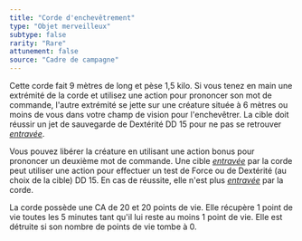 ```yaml
---
title: "Corde d'enchevêtrement"
type: "Objet merveilleux"
subtype: false
rarity: "Rare"
attunement: false
source: "Cadre de campagne"
---
```

Cette corde fait 9 mètres de long et pèse 1,5 kilo. Si vous tenez en main une extrémité de la corde et utilisez une action pour prononcer son mot de commande, l'autre extrémité se jette sur une créature située à 6 mètres ou moins de vous dans votre champ de vision pour l'enchevêtrer. La cible doit réussir un jet de sauvegarde de Dextérité DD 15 pour ne pas se retrouver [_entravée_](/gerer-la-sante-du-personnage/#entrave).

Vous pouvez libérer la créature en utilisant une action bonus pour prononcer un deuxième mot de commande. Une cible [_entravée_](/gerer-la-sante-du-personnage/#entrave) par la corde peut utiliser une action pour effectuer un test de Force ou de Dextérité (au choix de la cible) DD 15. En cas de réussite, elle n'est plus [_entravée_](/gerer-la-sante-du-personnage/#entrave) par la corde.

La corde possède une CA de 20 et 20 points de vie. Elle récupère 1 point de vie toutes les 5 minutes tant qu'il lui reste au moins 1 point de vie. Elle est détruite si son nombre de points de vie tombe à 0.
